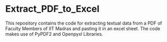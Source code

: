 # Extract_PDF_to_Excel
This repository contains the code for extracting textual data from a PDF of Faculty Members of IIT Madras and pasting it in an excel sheet. The code makes use of PyPDF2 and Openpyxl Libraries.
